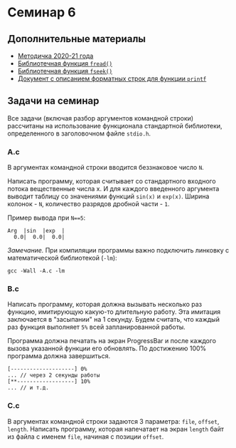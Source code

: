 # Семинар 6

## Дополнительные материалы

* [Методичка 2020-21 года](https://github.com/blackav/hse-caos-2020/tree/master/01-stdio)
* [Библиотечная функция `fread()`](https://en.cppreference.com/w/c/io/fread)
* [Библиотечная функция `fseek()`](https://en.cppreference.com/w/c/io/fseek)
* [Документ с описанием форматных строк для функции `printf`](https://www.cypress.com/file/54441/download#:~:text=Using%20printf%20numbers%20can%20be,right-justified%20with%20leading%20spaces)

## Задачи на семинар
Все задачи (включая разбор аргументов командной строки) рассчитаны на использование функционала
стандартной библиотеки, определенного в заголовочном файле `stdio.h`.

### A.c
В аргументах командной строки вводится беззнаковое число `N`.

Написать программу, которая считывает со стандартного входного потока вещественные числа x.
И для каждого введенного аргумента выводит таблицу со значениями функций `sin(x)` и `exp(x)`.
Ширина колонок - `N`, количество разрядов дробной части - `1`.

Пример вывода при `N==5`:

```
Arg  |sin  |exp  |
  0.0|  0.0|  0.0|
```

*Замечание.* При компиляции программы важно подключить линковку с математической библиотекой (`-lm`):
```
gcc -Wall -A.c -lm
```

### B.c
Написать программу, которая должна вызывать несколько раз функцию, имитирующую какую-то длительную работу.
Эта имитация заключается в "засыпании" на 1 секунду. Будем считать, что каждый раз функция выполняет `5%`
всей запланированной работы.

Программа должна печатать на экран ProgressBar и после каждого вызова указанной функции его обновлять.
По достижению 100% программа должна завершиться.

```
[--------------------] 0%
... // через 2 секунды работы
[**------------------] 10%
... // и т.д.
```

### C.c
В аргументах командной строки задаются 3 параметра: `file`, `offset`, `length`.
Написать программу, которая напечатает на экран `length` байт из файла с именем `file`,
начиная с позиции `offset`.

